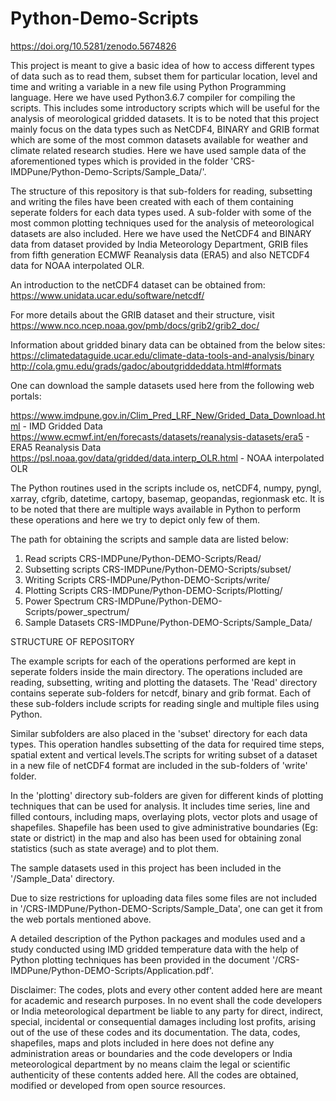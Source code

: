 # Python-Demo-Scripts
https://doi.org/10.5281/zenodo.5674826

This project is meant to give a basic idea of how to access different types of data such as to read them, subset them
for particular location, level and time and writing a variable in a new file using Python Programming language.
Here we have used Python3.6.7 compiler for compiling the scripts. This includes some introductory scripts which will 
be useful for the analysis of meorological gridded datasets. It is to be noted that this project mainly focus on 
the data types such as NetCDF4, BINARY and GRIB format which are some of the most common datasets available for 
weather and climate related research studies. Here we have used sample data of the aforementioned types which is 
provided in the folder 'CRS-IMDPune/Python-Demo-Scripts/Sample_Data/'.

The structure of this repository is that sub-folders for reading, subsetting and writing the files have been created
with each of them containing seperate folders for each data types used. A sub-folder with some of the most common 
plotting techniques used for the analysis of meteorological datasets are also included. Here we have used the NetCDF4 
and BINARY data from dataset provided by India Meteorology Department, GRIB files from fifth generation ECMWF Reanalysis 
data (ERA5) and also NETCDF4 data for NOAA interpolated OLR. 

An introduction to the netCDF4 dataset can be obtained from:
https://www.unidata.ucar.edu/software/netcdf/

For more details about the GRIB dataset and their structure, visit
https://www.nco.ncep.noaa.gov/pmb/docs/grib2/grib2_doc/

Information about gridded binary data can be obtained from the below sites:
https://climatedataguide.ucar.edu/climate-data-tools-and-analysis/binary
http://cola.gmu.edu/grads/gadoc/aboutgriddeddata.html#formats

One can download the sample datasets used here from the following web portals:

https://www.imdpune.gov.in/Clim_Pred_LRF_New/Grided_Data_Download.html		- IMD Gridded Data
https://www.ecmwf.int/en/forecasts/datasets/reanalysis-datasets/era5		- ERA5 Reanalysis Data
https://psl.noaa.gov/data/gridded/data.interp_OLR.html			        - NOAA interpolated OLR

The Python routines used in the scripts include os, netCDF4, numpy, pyngl, xarray, cfgrib, datetime, cartopy, basemap, 
geopandas, regionmask etc. It is to be noted that there are multiple ways available in Python to perform these 
operations and here we try to depict only few of them.

The path for obtaining the scripts and sample data are listed below:

1. Read scripts
	CRS-IMDPune/Python-DEMO-Scripts/Read/
2. Subsetting scripts
	CRS-IMDPune/Python-DEMO-Scripts/subset/
3. Writing Scripts 
	CRS-IMDPune/Python-DEMO-Scripts/write/
4. Plotting Scripts
	CRS-IMDPune/Python-DEMO-Scripts/Plotting/
5. Power Spectrum 
	CRS-IMDPune/Python-DEMO-Scripts/power_spectrum/
6. Sample Datasets
	CRS-IMDPune/Python-DEMO-Scripts/Sample_Data/
	
STRUCTURE OF REPOSITORY

The example scripts for each of the operations performed are kept in seperate folders inside the main directory. The
operations included are reading, subsetting, writing and plotting the datasets. The 'Read' directory contains seperate 
sub-folders for netcdf, binary and grib format. Each of these sub-folders include scripts for reading single and multiple 
files using Python. 

Similar subfolders are also placed in the 'subset' directory for each data types. This operation handles subsetting of the 
data for required time steps, spatial extent and vertical levels.The scripts for writing subset of a dataset in a new file 
of netCDF4 format are included in the sub-folders of 'write' folder.  

In the 'plotting' directory sub-folders are given for different kinds of plotting techniques that can be used for analysis.
It includes time series, line and filled contours, including maps, overlaying plots, vector plots and usage of shapefiles.
Shapefile has been used to give administrative boundaries (Eg: state or district) in the map and also has been used for 
obtaining zonal statistics (such as state average) and to plot them.

The sample datasets used in this project has been included in the '/Sample_Data' directory.
	
Due to size restrictions for uploading data files some files are not included in '/CRS-IMDPune/Python-DEMO-Scripts/Sample_Data',
one can get it from the web portals mentioned above.

A detailed description of the Python packages and modules used and a study conducted using IMD gridded temperature data with
the help of Python plotting techniques has been provided in the document '/CRS-IMDPune/Python-DEMO-Scripts/Application.pdf'.

Disclaimer: The codes, plots and every other content added here are meant for academic and research purposes. In no event shall the code developers or India meteorological department be liable to any party for direct, indirect, special, incidental or consequential damages including lost profits, arising out of the use of these codes and its documentation. The data, codes, shapefiles, maps and plots included in here does not define any administration areas or boundaries and the code developers or India meteorological department by no means claim the legal or scientific authenticity of these contents added here. All the codes are obtained, modified or developed from open source resources.

